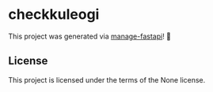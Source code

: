 # checkkuleogi

This project was generated via [manage-fastapi](https://ycd.github.io/manage-fastapi/)! :tada:

## License

This project is licensed under the terms of the None license.
